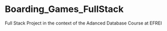 # Boarding_Games_FullStack
Full Stack Project in the context of the Adanced Database Course at EFREI
